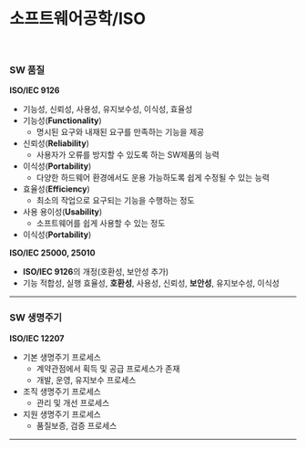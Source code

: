 # 소프트웨어공학/ISO

<br>

### SW 품질

**ISO/IEC 9126**

* 기능성, 신뢰성, 사용성, 유지보수성, 이식성, 효율성
* 기능성(**Functionality**)
  * 명시된 요구와 내재된 요구를 만족하는 기능을 제공
* 신뢰성(**Reliability**)
  * 사용자가 오류를 방지할 수 있도록 하는 SW제품의 능력
* 이식성(**Portability**)
  * 다양한 하드웨어 환경에서도 운용 가능하도록 쉽게 수정될 수 있는 능력
* 효율성(**Efficiency**)
  * 최소의 작업으로 요구되는 기능을 수행하는 정도
* 사용 용이성(**Usability**)
  * 소프트웨어를 쉽게 사용할 수 있는 정도
* 이식성(**Portability**)

**ISO/IEC 25000, 25010**

* **ISO/IEC 9126**의 개정(호환성, 보안성 추가)
* 기능 적합성, 실행 효율성, **호환성**, 사용성, 신뢰성, **보안성**, 유지보수성, 이식성

---

### SW 생명주기

**ISO/IEC 12207**

* 기본 생명주기 프로세스
  * 계약관점에서 획득 및 공급 프로세스가 존재
  * 개발, 운영, 유지보수 프로세스
* 조직 생명주기 프로세스
  * 관리 및 개선 프로세스
* 지원 생명주기 프로세스
  * 품질보증, 검증 프로세스

---

